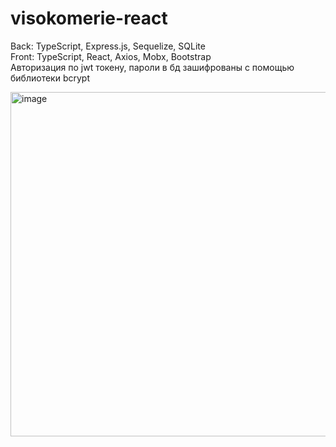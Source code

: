 # visokomerie-react

Back: TypeScript, Express.js, Sequelize, SQLite  
Front: TypeScript, React, Axios, Mobx, Bootstrap  
Авторизация по jwt токену, пароли в бд зашифрованы с помощью библиотеки bcrypt

<img width="551" alt="image" src="https://user-images.githubusercontent.com/22370622/188127607-4eaf4bd4-5832-4af0-806c-907db06952e2.png">
   